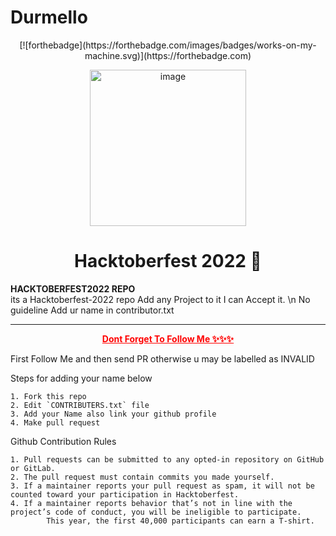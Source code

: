 # Durmello
<p align="center">
    [![forthebadge](https://forthebadge.com/images/badges/works-on-my-machine.svg)](https://forthebadge.com)
</p>
<p align="center">
    <a href="https://hacktoberfest.com/">
    <img src="https://pbs.twimg.com/profile_images/1567906020831150081/oJ7mKaaj_400x400.jpg" alt="image" width="250" height="250">
    </a>
</p>

<h1 align="center"> Hacktoberfest 2022 🎉</h1>
<div align="centre">
    <b>HACKTOBERFEST2022 REPO</b>
</div>
its a Hacktoberfest-2022 repo
Add any Project to it I can Accept it.
\n No guideline
Add ur name in contributor.txt
<hr>
<p align="center">
          <b style="color:red;text-decoration: underline;">Dont Forget To Follow Me ✨✨✨</b>
</p>

First Follow Me and then send PR otherwise u may be labelled as INVALID

Steps for adding your name below

    1. Fork this repo
    2. Edit `CONTRIBUTERS.txt` file
    3. Add your Name also link your github profile
    4. Make pull request

Github Contribution Rules

    1. Pull requests can be submitted to any opted-in repository on GitHub or GitLab.
    2. The pull request must contain commits you made yourself.
    3. If a maintainer reports your pull request as spam, it will not be counted toward your participation in Hacktoberfest.
    4. If a maintainer reports behavior that’s not in line with the project’s code of conduct, you will be ineligible to participate.
            This year, the first 40,000 participants can earn a T-shirt.



